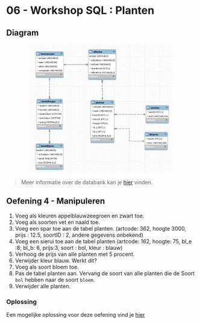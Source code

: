 # 06 - Workshop SQL : Planten

## Diagram
<p align="center">
    <img width="75%"  src="../../images/diagram-planten.jpg" alt="Diagram Planten.db">
</p>

> Meer informatie over de databank kan je [hier](structure.md) vinden.

## Oefening 4 - Manipuleren

1. Voeg als kleuren appelblauwzeegroen en zwart toe.
2. Voeg als soorten vet en naald toe.
3. Voeg een spar toe aan de tabel planten. (artcode: 362, hoogte 3000, prijs : 12.5, soortID : 2, andere gegevens onbekend)
4. Voeg een sierui toe aan de tabel planten (artcode: 162, hoogte: 75, bl_e :8; bl_b: 6, prijs:3, soort : bol, kleur : blauw)
5. Verhoog de prijs van alle planten met 5 procent.
6. Verwijder kleur blauw. Werkt dit?
7. Voeg als soort bloem toe.
8. Pas de tabel planten aan. Vervang de soort van alle planten die de Soort `bol` hebben naar de soort `bloem`.
9. Verwijder alle planten.

### Oplossing
Een mogelijke oplossing voor deze oefening vind je [hier](/workshops/06-SQL/solutions/planten/exercise-4.md)
